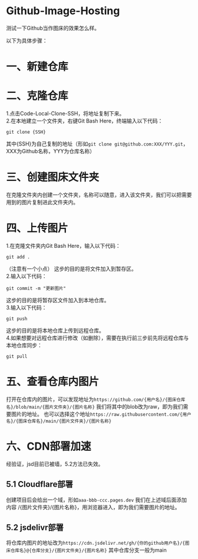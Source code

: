 # Github-Image-Hosting
测试一下Github当作图床的效果怎么样。

以下为具体步骤：
# 一、新建仓库

# 二、克隆仓库
1.点击Code-Local-Clone-SSH，将地址复制下来。<br>
2.在本地建立一个文件夹，右键Git Bash Here，终端输入以下代码：
```
git clone {SSH}
```
其中{SSH}为自己复制的地址（形如`git clone git@github.com:XXX/YYY.git`，XXX为Github名称，YYY为仓库名称）

# 三、创建图床文件夹
在克隆文件夹内创建一个文件夹，名称可以随意，进入该文件夹，我们可以把需要用到的图片复制进此文件夹内。

# 四、上传图片
1.在克隆文件夹内Git Bash Here，输入以下代码：
```
git add .
```
（注意有一个小点）
这步的目的是将文件加入到暂存区。<br>
2.输入以下代码：
```
git commit -m "更新图片"
```
这步的目的是将暂存区文件加入到本地仓库。<br>
3.输入以下代码：
```
git push
```
这步的目的是将本地仓库上传到远程仓库。<br>
4.如果想要对远程仓库进行修改（如删除），需要在执行前三步前先将远程仓库与本地仓库同步：
```
git pull
```

# 五、查看仓库内图片
打开在仓库内的图片，可以发现地址为`https://github.com/{用户名}/{图床仓库名}/blob/main/{图片文件夹}/{图片名称}`
我们将其中的blob改为raw，即为我们需要图片的地址。
也可以选择这个地址`https://raw.githubusercontent.com/{用户名}/{图床仓库名}/main/{图片文件夹}/{图片名称}`

# 六、CDN部署加速
经验证，jsd目前已被墙，5.2方法已失效。

## 5.1 Cloudflare部署
创建项目后会给出一个域，形如`aaa-bbb-ccc.pages.dev`
我们在上述域后面添加内容 /{图片文件夹}/{图片名称}，用浏览器进入，即为我们需要图片的地址。

## 5.2 jsdelivr部署
将仓库内图片的地址改为`https://cdn.jsdelivr.net/gh/{你的github用户名}/{图床仓库名}@{仓库分支}/{图片文件夹}/{图片名称}`
其中仓库分支一般为main